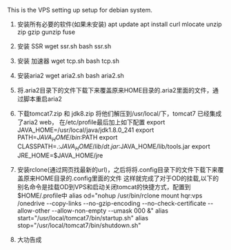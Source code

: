 This is the VPS setting up setup for debian system.

1. 安装所有必要的软件(如果未安装)
apt update
apt install curl mlocate unzip zip gzip gunzip fuse

2. 安装 SSR
wget ssr.sh
bash ssr.sh

3. 安装 加速器
wget tcp.sh
bash tcp.sh

4. 安装aria2
wget aria2.sh
bash aria2.sh

5. 将.aria2目录下的文件下载下来覆盖原来HOME目录的.aria2里面的文件，通过脚本重启aria2

6. 下载tomcat7.zip 和 jdk8.zip
将他们解压到/usr/local/下，tomcat7 已经集成了aria2 web， 
在/etc/profile最后加上如下配置
export JAVA_HOME=/usr/local/java/jdk1.8.0_241
export PATH=$JAVA_HOME/bin:$PATH
export CLASSPATH=.:$JAVA_HOME/lib/dt.jar:$JAVA_HOME/lib/tools.jar
export JRE_HOME=$JAVA_HOME/jre

7. 安装rclone(通过网页找最新的url)，之后将将.config目录下的文件下载下来覆盖原来HOME目录的.config里面的文件
这样就完成了对于OD的挂载,以下的别名命令是挂载OD到VPS和启动关闭tomcat的快捷方式，配置到$HOME/.profile中
alias od="nohup /usr/bin/rclone mount hqr:vps /onedrive --copy-links --no-gzip-encoding --no-check-certificate --allow-other --allow-non-empty --umask 000 &"
alias start="/usr/local/tomcat7/bin/startup.sh"
alias stop="/usr/local/tomcat7/bin/shutdown.sh"

8. 大功告成


